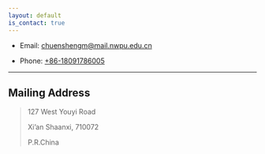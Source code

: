 ```yaml
---
layout: default
is_contact: true
---
```


* Email: [chuenshengm@mail.nwpu.edu.cn](mailto:chuenshengm@mail.nwpu.edu.cn)

* Phone: [+86-18091786005](tel:+86-18091786005)

---

## Mailing Address

> 127 West Youyi Road
>
> Xi’an Shaanxi, 710072
>
> P.R.China
